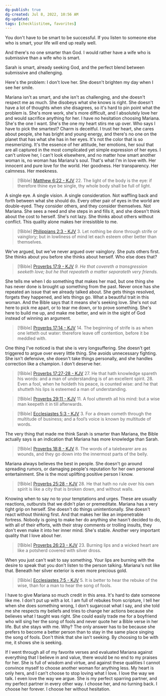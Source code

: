 ```yaml
---
dg-publish: true
dg-created: Jul 8, 2022, 10:56 AM
dg-updated:
tags: [checklistitem, favorites]
---
```


 You don't have to be smart to be successful. If you listen to someone else who is smart, your life will end up really well.

And there's no one smarter than God. I would rather have a wife who is submissive than a wife who is smart.

Sarah is smart, already seeking God, and the perfect blend between submissive and challenging.

Here's the problem: I don't love her. She doesn't brighten my day when I see her smile.

Mariana isn't as smart, and she isn't as challenging, and she doesn't respect me as much. She disobeys what she knows is right. She doesn't have a lot of thoughts when she disagrees, so it's hard to pin point what the problem is. She's more work, she's more difficult, and I absolutely love her and would sacrifice anything for her. I have no hesitation choosing Mariana. She's the one I want. She's the one my heart stirs me up over. Who says I have to pick the smartest? Charm is deceitful. I trust her heart, she cares about people, she has bright and young energy, and there's no one on the planet that has what she has in her eyes. It's not the color that is so mesmerizing. It's the essence of her attitude, her emotions, her soul that are all captured in the most complicated yet simple expression of her eyes. I can't unlove her, I can't look elsewhere, and no matter how smart another woman is, no woman has Mariana's soul. That's what I'm in love with. Her innocent and pure love for the world. Her goodness. Her transparency. Her calmness. Her meekness.

> [!Bible] [Matthew 6:22 - KJV](https://bible-api.com/Matthew+6:22?translation=kjv)
> 22. The light of the body is the eye: if therefore thine eye be single, thy whole body shall be full of light.

A single eye. A single vision. A single consideration. Not waffling back and forth between what she should do. Every other pair of eyes in the world are double-eyed. They consider others, and they consider themselves. Not Mariana. She sees a need and she steps in and fills it, and she doesn't think about the cost to herself. She's not lazy. She thinks about others without conflict. This quality alone makes her irresistible to me.

> [!Bible] [Philippians 2:3 - KJV](https://bible-api.com/Philippians+2:3?translation=kjv)
> 3. Let nothing
be done through strife or vainglory; but in lowliness of mind let each esteem other better than themselves.

We've argued, but we've never argued over vainglory. She puts others first. She thinks about you before she thinks about herself. Who else does that?

> [!Bible] [Proverbs 17:9 - KJV](https://bible-api.com/Proverbs+17:9?translation=kjv)
> *9. He that covereth a transgression seeketh love; but he that repeateth a matter separateth very friends.*

She tells me when I do something that makes her mad, but one thing she has never done is brought up something from the past. Never once has she repeated an issue that we already talked about. She gets things resolved, forgets they happened, and lets things go. What a beautiful trait in this woman. And the Bible says that it means she's seeking love. She's not out here to pick me apart, or to tear me down, or to prove something. She's here to build me up, and make me better, and win in the sight of God instead of winning an argument.

> [!Bible] [Proverbs 17:14 - KJV](https://bible-api.com/Proverbs+17:14?translation=kjv)
> 14. The beginning of strife is as when one letteth out water: therefore leave off contention, before it be meddled with.

One thing I've noticed is that she is very longsuffering. She doesn't get triggered to argue over every little thing. She avoids unnecessary fighting. She isn't defensive, she doesn't take things personally, and she handles correction like a champion. I don't deserve her.

> [!Bible] [Proverbs 17:27-28 - KJV](https://bible-api.com/Proverbs+17:27-28?translation=kjv)
> 27. He that hath knowledge spareth his words:
and a man of understanding is of an excellent spirit.
> 28. Even a fool, when he holdeth his peace, is counted wise:
and he that shutteth his lips is esteemed a man of understanding.


> [!Bible] [Proverbs 29:11 - KJV](https://bible-api.com/Proverbs+29:11?translation=kjv)
> 11. A fool uttereth all his mind: but a wise
man keepeth it in till afterwards.

> [!Bible] [Ecclesiastes 5:3 - KJV](https://bible-api.com/Ecclesiastes+5:3?translation=kjv)
> 3. For a dream cometh through the multitude of business; and a fool’s voice
is known by multitude of words.

The very thing that made me think Sarah is smarter than Mariana, the Bible actually says is an indication that Mariana has more knowledge than Sarah.

> [!Bible] [Proverbs 18:8 - KJV](https://bible-api.com/Proverbs+18:8?translation=kjv)
> 8. The words of a talebearer are as wounds, and they go down into the innermost parts of the belly.

Mariana always believes the best in people. She doesn't go around spreading rumors, or damaging people's reputation for her own personal entertainment. She is the most uplifting positive person I know.

> [!Bible] [Proverbs 25:28 - KJV](https://bible-api.com/Proverbs+25:28?translation=kjv)
> 28. He that hath no rule over his own spirit is like  a city that is broken down, and without walls.

Knowing when to say no to your temptations and urges. These are usually reactions, outbursts that we didn't plan or premeditate. Mariana has a very tight grip on herself. She doesn't do things unintentionally. She doesn't react without thinking first. And that makes her like an impenetrable fortress. Nobody is going to make her do anything she hasn't decided to do, with all of their efforts, with their stray comments or trolling insults, they don't even make it into her inner mind. She's stable. Another very important quality that I love about her.

> [!Bible] [Proverbs 26:23 - KJV](https://bible-api.com/Proverbs+26:23?translation=kjv)
> 23. Burning lips and a wicked heart are like a potsherd covered with silver dross.

When you just can't wait to say something. Your lips are burning with the desire to speak that you don't listen to the person talking. Mariana's not like that. Beneath her silver exterior is even more precious gold.

> [!Bible] [Ecclesiastes 7:5 - KJV](https://bible-api.com/Ecclesiastes+7:5?translation=kjv)
> 5. It is better to hear the rebuke of the wise, than for a man to hear the song of fools.

I have to give Mariana so much credit in this area. It's hard to date someone like me. I don't put up with a lot. I am full of rebukes from scripture, I tell her when she does something wrong, I don't sugarcoat what I say, and she told me she respects my beliefs and tries to change her actions because she believes what I taught was right. She could easily trade me for a boyfriend who will sing her the song of fools and never quote her a Bible verse in her life. But she stays with me. Why? The only answer has to be because she prefers to become a better person than to stay in the same place singing the song of fools. Don't think that she isn't seeking. By choosing to be with me, it shows she is seeking.

If I went through all of my favorite verses and evaluated Mariana against everything that I believe in and value, there would be no end to my praises for her. She is full of wisdom and virtue, and against these qualities I cannot convince myself to choose another woman for anything less. My heart is only hers, and I can't choose to stop loving what I love. I love the way we talk. I even love the way we argue. She is my perfect sparring partner, and my perfect partner in every other way. I choose her, and no turning back. I choose her forever. I choose her without hesitation.